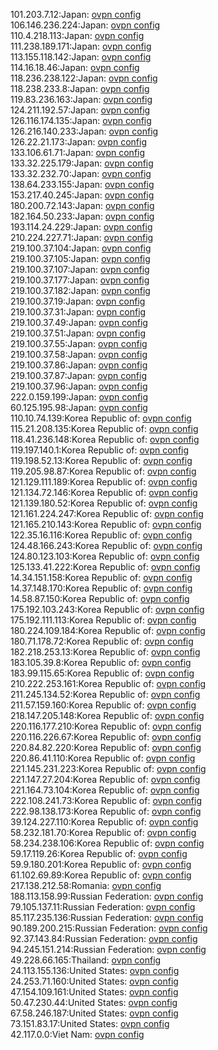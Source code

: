 101.203.7.12:Japan: [ovpn config](vpn/101_203_7_12.ovpn)  
106.146.236.224:Japan: [ovpn config](vpn/106_146_236_224.ovpn)  
110.4.218.113:Japan: [ovpn config](vpn/110_4_218_113.ovpn)  
111.238.189.171:Japan: [ovpn config](vpn/111_238_189_171.ovpn)  
113.155.118.142:Japan: [ovpn config](vpn/113_155_118_142.ovpn)  
114.16.18.46:Japan: [ovpn config](vpn/114_16_18_46.ovpn)  
118.236.238.122:Japan: [ovpn config](vpn/118_236_238_122.ovpn)  
118.238.233.8:Japan: [ovpn config](vpn/118_238_233_8.ovpn)  
119.83.236.163:Japan: [ovpn config](vpn/119_83_236_163.ovpn)  
124.211.192.57:Japan: [ovpn config](vpn/124_211_192_57.ovpn)  
126.116.174.135:Japan: [ovpn config](vpn/126_116_174_135.ovpn)  
126.216.140.233:Japan: [ovpn config](vpn/126_216_140_233.ovpn)  
126.22.21.173:Japan: [ovpn config](vpn/126_22_21_173.ovpn)  
133.106.61.71:Japan: [ovpn config](vpn/133_106_61_71.ovpn)  
133.32.225.179:Japan: [ovpn config](vpn/133_32_225_179.ovpn)  
133.32.232.70:Japan: [ovpn config](vpn/133_32_232_70.ovpn)  
138.64.233.155:Japan: [ovpn config](vpn/138_64_233_155.ovpn)  
153.217.40.245:Japan: [ovpn config](vpn/153_217_40_245.ovpn)  
180.200.72.143:Japan: [ovpn config](vpn/180_200_72_143.ovpn)  
182.164.50.233:Japan: [ovpn config](vpn/182_164_50_233.ovpn)  
193.114.24.229:Japan: [ovpn config](vpn/193_114_24_229.ovpn)  
210.224.227.71:Japan: [ovpn config](vpn/210_224_227_71.ovpn)  
219.100.37.104:Japan: [ovpn config](vpn/219_100_37_104.ovpn)  
219.100.37.105:Japan: [ovpn config](vpn/219_100_37_105.ovpn)  
219.100.37.107:Japan: [ovpn config](vpn/219_100_37_107.ovpn)  
219.100.37.177:Japan: [ovpn config](vpn/219_100_37_177.ovpn)  
219.100.37.182:Japan: [ovpn config](vpn/219_100_37_182.ovpn)  
219.100.37.19:Japan: [ovpn config](vpn/219_100_37_19.ovpn)  
219.100.37.31:Japan: [ovpn config](vpn/219_100_37_31.ovpn)  
219.100.37.49:Japan: [ovpn config](vpn/219_100_37_49.ovpn)  
219.100.37.51:Japan: [ovpn config](vpn/219_100_37_51.ovpn)  
219.100.37.55:Japan: [ovpn config](vpn/219_100_37_55.ovpn)  
219.100.37.58:Japan: [ovpn config](vpn/219_100_37_58.ovpn)  
219.100.37.86:Japan: [ovpn config](vpn/219_100_37_86.ovpn)  
219.100.37.87:Japan: [ovpn config](vpn/219_100_37_87.ovpn)  
219.100.37.96:Japan: [ovpn config](vpn/219_100_37_96.ovpn)  
222.0.159.199:Japan: [ovpn config](vpn/222_0_159_199.ovpn)  
60.125.195.98:Japan: [ovpn config](vpn/60_125_195_98.ovpn)  
110.10.74.139:Korea Republic of: [ovpn config](vpn/110_10_74_139.ovpn)  
115.21.208.135:Korea Republic of: [ovpn config](vpn/115_21_208_135.ovpn)  
118.41.236.148:Korea Republic of: [ovpn config](vpn/118_41_236_148.ovpn)  
119.197.140.1:Korea Republic of: [ovpn config](vpn/119_197_140_1.ovpn)  
119.198.52.13:Korea Republic of: [ovpn config](vpn/119_198_52_13.ovpn)  
119.205.98.87:Korea Republic of: [ovpn config](vpn/119_205_98_87.ovpn)  
121.129.111.189:Korea Republic of: [ovpn config](vpn/121_129_111_189.ovpn)  
121.134.72.146:Korea Republic of: [ovpn config](vpn/121_134_72_146.ovpn)  
121.139.180.52:Korea Republic of: [ovpn config](vpn/121_139_180_52.ovpn)  
121.161.224.247:Korea Republic of: [ovpn config](vpn/121_161_224_247.ovpn)  
121.165.210.143:Korea Republic of: [ovpn config](vpn/121_165_210_143.ovpn)  
122.35.16.116:Korea Republic of: [ovpn config](vpn/122_35_16_116.ovpn)  
124.48.166.243:Korea Republic of: [ovpn config](vpn/124_48_166_243.ovpn)  
124.80.123.103:Korea Republic of: [ovpn config](vpn/124_80_123_103.ovpn)  
125.133.41.222:Korea Republic of: [ovpn config](vpn/125_133_41_222.ovpn)  
14.34.151.158:Korea Republic of: [ovpn config](vpn/14_34_151_158.ovpn)  
14.37.148.170:Korea Republic of: [ovpn config](vpn/14_37_148_170.ovpn)  
14.58.87.150:Korea Republic of: [ovpn config](vpn/14_58_87_150.ovpn)  
175.192.103.243:Korea Republic of: [ovpn config](vpn/175_192_103_243.ovpn)  
175.192.111.113:Korea Republic of: [ovpn config](vpn/175_192_111_113.ovpn)  
180.224.109.184:Korea Republic of: [ovpn config](vpn/180_224_109_184.ovpn)  
180.71.178.72:Korea Republic of: [ovpn config](vpn/180_71_178_72.ovpn)  
182.218.253.13:Korea Republic of: [ovpn config](vpn/182_218_253_13.ovpn)  
183.105.39.8:Korea Republic of: [ovpn config](vpn/183_105_39_8.ovpn)  
183.99.115.65:Korea Republic of: [ovpn config](vpn/183_99_115_65.ovpn)  
210.222.253.161:Korea Republic of: [ovpn config](vpn/210_222_253_161.ovpn)  
211.245.134.52:Korea Republic of: [ovpn config](vpn/211_245_134_52.ovpn)  
211.57.159.160:Korea Republic of: [ovpn config](vpn/211_57_159_160.ovpn)  
218.147.205.148:Korea Republic of: [ovpn config](vpn/218_147_205_148.ovpn)  
220.116.177.210:Korea Republic of: [ovpn config](vpn/220_116_177_210.ovpn)  
220.116.226.67:Korea Republic of: [ovpn config](vpn/220_116_226_67.ovpn)  
220.84.82.220:Korea Republic of: [ovpn config](vpn/220_84_82_220.ovpn)  
220.86.41.110:Korea Republic of: [ovpn config](vpn/220_86_41_110.ovpn)  
221.145.231.223:Korea Republic of: [ovpn config](vpn/221_145_231_223.ovpn)  
221.147.27.204:Korea Republic of: [ovpn config](vpn/221_147_27_204.ovpn)  
221.164.73.104:Korea Republic of: [ovpn config](vpn/221_164_73_104.ovpn)  
222.108.241.73:Korea Republic of: [ovpn config](vpn/222_108_241_73.ovpn)  
222.98.138.173:Korea Republic of: [ovpn config](vpn/222_98_138_173.ovpn)  
39.124.227.110:Korea Republic of: [ovpn config](vpn/39_124_227_110.ovpn)  
58.232.181.70:Korea Republic of: [ovpn config](vpn/58_232_181_70.ovpn)  
58.234.238.106:Korea Republic of: [ovpn config](vpn/58_234_238_106.ovpn)  
59.17.119.26:Korea Republic of: [ovpn config](vpn/59_17_119_26.ovpn)  
59.9.180.201:Korea Republic of: [ovpn config](vpn/59_9_180_201.ovpn)  
61.102.69.89:Korea Republic of: [ovpn config](vpn/61_102_69_89.ovpn)  
217.138.212.58:Romania: [ovpn config](vpn/217_138_212_58.ovpn)  
188.113.158.99:Russian Federation: [ovpn config](vpn/188_113_158_99.ovpn)  
79.105.137.11:Russian Federation: [ovpn config](vpn/79_105_137_11.ovpn)  
85.117.235.136:Russian Federation: [ovpn config](vpn/85_117_235_136.ovpn)  
90.189.200.215:Russian Federation: [ovpn config](vpn/90_189_200_215.ovpn)  
92.37.143.84:Russian Federation: [ovpn config](vpn/92_37_143_84.ovpn)  
94.245.151.214:Russian Federation: [ovpn config](vpn/94_245_151_214.ovpn)  
49.228.66.165:Thailand: [ovpn config](vpn/49_228_66_165.ovpn)  
24.113.155.136:United States: [ovpn config](vpn/24_113_155_136.ovpn)  
24.253.71.160:United States: [ovpn config](vpn/24_253_71_160.ovpn)  
47.154.109.161:United States: [ovpn config](vpn/47_154_109_161.ovpn)  
50.47.230.44:United States: [ovpn config](vpn/50_47_230_44.ovpn)  
67.58.246.187:United States: [ovpn config](vpn/67_58_246_187.ovpn)  
73.151.83.17:United States: [ovpn config](vpn/73_151_83_17.ovpn)  
42.117.0.0:Viet Nam: [ovpn config](vpn/42_117_0_0.ovpn)  

